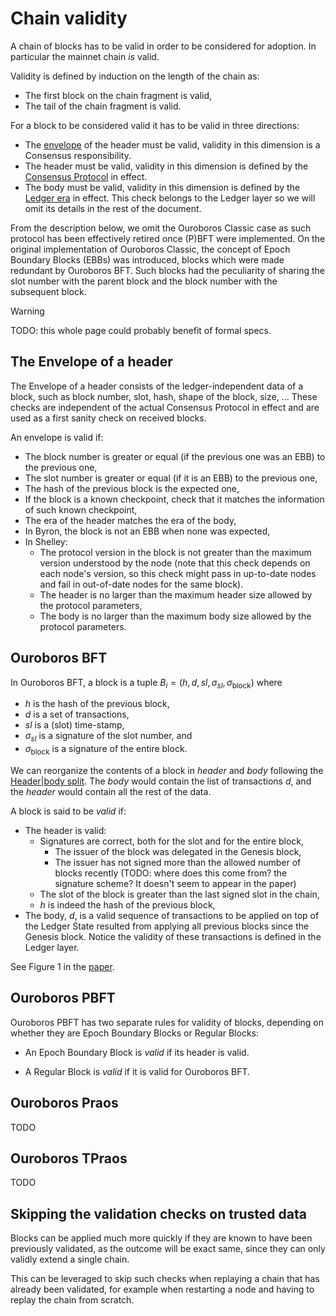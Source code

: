 # Chain validity

A chain of blocks has to be valid in order to be considered for adoption. In
particular the mainnet chain _is_ valid.

Validity is defined by induction on the length of the chain as:

- The first block on the chain fragment is valid,
- The tail of the chain fragment is valid.

For a block to be considered valid it has to be valid in three directions:

- The [envelope](#the-envelope-of-a-header) of the header must be valid,
  validity in this dimension is a Consensus responsibility.
- The header must be valid, validity in this dimension is defined by the
  [Consensus Protocol](./#the-consensus-protocol-in-cardano) in effect.
- The body must be valid, validity in this dimension is defined by the [Ledger
  era](https://github.com/cardano-foundation/CIPs/blob/master/CIP-0059/feature-table.md)
  in effect. This check belongs to the Ledger layer so we will omit its details
  in the rest of the document.

From the description below, we omit the Ouroboros Classic case as such protocol
has been effectively retired once (P)BFT were implemented. On the original
implementation of Ouroboros Classic, the concept of Epoch Boundary Blocks (EBBs)
was introduced, blocks which were made redundant by Ouroboros BFT. Such blocks
had the peculiarity of sharing the slot number with the parent block and the
block number with the subsequent block.

> [!WARNING]
>
> TODO: this whole page could probably benefit of formal specs.

<!-- toc -->

## The Envelope of a header

The Envelope of a header consists of the ledger-independent data of a block,
such as block number, slot, hash, shape of the block, size, ... These checks are
independent of the actual Consensus Protocol in effect and are used as a first
sanity check on received blocks.

An envelope is valid if:

- The block number is greater or equal (if the previous one was an EBB) to the
  previous one,
- The slot number is greater or equal (if it is an EBB) to the previous one,
- The hash of the previous block is the expected one,
- If the block is a known checkpoint, check that it matches the information of
  such known checkpoint,
- The era of the header matches the era of the body,
- In Byron, the block is not an EBB when none was expected,
- In Shelley:
  - The protocol version in the block is not greater than the maximum version
    understood by the node (note that this check depends on each node's version,
    so this check might pass in up-to-date nodes and fail in out-of-date nodes
    for the same block).
  - The header is no larger than the maximum header size allowed by the protocol
    parameters,
  - The body is no larger than the maximum body size allowed by the protocol
    parameters.

## Ouroboros BFT

In Ouroboros BFT, a block is a tuple $B_i = (h, d, sl, \sigma_{sl},
\sigma_{\text{block}})$ where

- $h$ is the hash of the previous block,
- $d$ is a set of transactions,
- $sl$ is a (slot) time-stamp,
- $\sigma_{sl}$ is a signature of the slot number, and
- $\sigma_{\text{block}}$ is a signature of the entire block.

We can reorganize the contents of a block in _header_ and _body_ following the
[Header|body split](./#headerbody-split). The _body_ would contain
the list of transactions $d$, and the _header_ would contain all the rest of the
data.

A block is said to be _valid_ if:

- The header is valid:
  - Signatures are correct, both for the slot and for the entire block,
    - The issuer of the block was delegated in the Genesis block,
    - The issuer has not signed more than the allowed number of blocks recently
      (TODO: where does this come from? the signature scheme? It doesn't seem to
      appear in the paper)
  - The slot of the block is greater than the last signed slot in the chain,
  - $h$ is indeed the hash of the previous block,
- The body, $d$, is a valid sequence of transactions to be applied on top of the
  Ledger State resulted from applying all previous blocks since the Genesis
  block. Notice the validity of these transactions is defined in the Ledger
  layer.

See Figure 1 in the [paper][bft].

## Ouroboros PBFT

Ouroboros PBFT has two separate rules for validity of blocks, depending on
whether they are Epoch Boundary Blocks or Regular Blocks:

- An Epoch Boundary Block is _valid_ if its header is valid.

- A Regular Block is _valid_ if it is valid for Ouroboros BFT.

## Ouroboros Praos

TODO

## Ouroboros TPraos

TODO

## Skipping the validation checks on trusted data

Blocks can be applied much more quickly if they are known to have been
previously validated, as the outcome will be exact same, since they can only
validly extend a single chain.

This can be leveraged to skip such checks when replaying a chain that has
already been validated, for example when restarting a node and having to replay
the chain from scratch.

[bft]: https://iohk.io/en/research/library/papers/ouroboros-bft-a-simple-byzantine-fault-tolerant-consensus-protocol/
